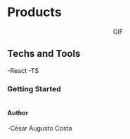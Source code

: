 # Products  

<div align="center"
>
  GIF
</div>

## Techs and Tools  

-React
-TS

### Getting Started

```bash
```

#### Author  

-César Augusto Costa
